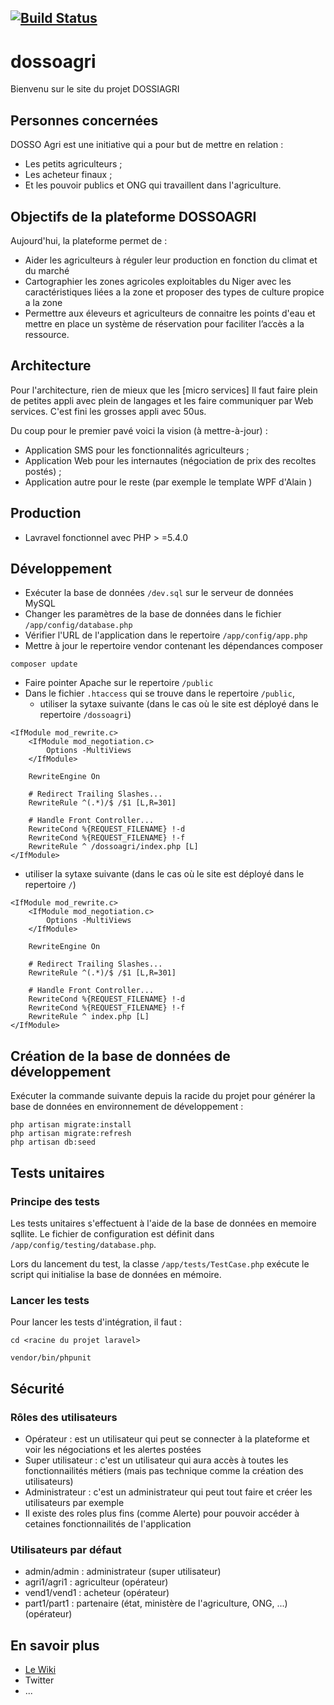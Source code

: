 [![Build Status](https://travis-ci.org/agritech/agritech-web.svg)](https://travis-ci.org/agritech/agritech-web)
-

# dossoagri
Bienvenu sur le site du projet DOSSIAGRI

## Personnes concernées
DOSSO Agri est une initiative qui a pour but de mettre en relation :

* Les petits agriculteurs ;
* Les acheteur finaux ;
* Et les pouvoir publics et ONG qui travaillent dans l'agriculture.

## Objectifs de la plateforme DOSSOAGRI
Aujourd'hui, la plateforme permet de :
* Aider les agriculteurs à réguler leur production en fonction du climat et du marché
* Cartographier les zones agricoles exploitables du Niger avec les caractéristiques liées a la zone et proposer des types de culture propice a la zone
* Permettre aux éleveurs et agriculteurs de connaitre les points d'eau et mettre en place un système de réservation pour faciliter l’accès a la ressource.

## Architecture
Pour l'architecture, rien de mieux que les [micro services] Il faut faire plein de petites appli avec plein de langages et les faire communiquer par Web services. C'est fini les grosses appli avec 50us.

Du coup pour le premier pavé voici la vision (à mettre-à-jour) :
* Application SMS pour les fonctionnalités agriculteurs ;
* Application Web pour les internautes (négociation de prix des recoltes postés) ;
* Application autre pour le reste (par exemple le template WPF d'Alain )

## Production

* Lavravel fonctionnel avec PHP > =5.4.0

## Développement
* Exécuter la base de données `/dev.sql` sur le serveur de données MySQL
* Changer les paramètres de la base de données dans le fichier `/app/config/database.php`
* Vérifier l'URL de l'application dans le repertoire `/app/config/app.php`
* Mettre à jour le repertoire vendor contenant les dépendances composer
```
composer update
```
* Faire pointer Apache sur le repertoire `/public`
* Dans le fichier `.htaccess` qui se trouve dans le repertoire `/public`, 
   * utiliser la sytaxe suivante (dans le cas où le site est déployé dans le repertoire `/dossoagri`)
```
<IfModule mod_rewrite.c>
    <IfModule mod_negotiation.c>
        Options -MultiViews
    </IfModule>

    RewriteEngine On

    # Redirect Trailing Slashes...
    RewriteRule ^(.*)/$ /$1 [L,R=301]

    # Handle Front Controller...
    RewriteCond %{REQUEST_FILENAME} !-d
    RewriteCond %{REQUEST_FILENAME} !-f
    RewriteRule ^ /dossoagri/index.php [L]
</IfModule>
```
   * utiliser la sytaxe suivante (dans le cas où le site est déployé dans le repertoire `/`)
```
<IfModule mod_rewrite.c>
    <IfModule mod_negotiation.c>
        Options -MultiViews
    </IfModule>

    RewriteEngine On

    # Redirect Trailing Slashes...
    RewriteRule ^(.*)/$ /$1 [L,R=301]

    # Handle Front Controller...
    RewriteCond %{REQUEST_FILENAME} !-d
    RewriteCond %{REQUEST_FILENAME} !-f
    RewriteRule ^ index.php [L]
</IfModule>
```


## Création de la base de données de développement
Exécuter la commande suivante depuis la racide du projet pour générer la base de données en environnement de développement :
```
php artisan migrate:install
php artisan migrate:refresh
php artisan db:seed
```

## Tests unitaires

### Principe des tests
Les tests unitaires s'effectuent à l'aide de la base de données en memoire sqllite. 
Le fichier de configuration est définit dans `/app/config/testing/database.php`.

Lors du lancement du test, la classe `/app/tests/TestCase.php` exécute le script qui initialise la base de données en mémoire.
 
### Lancer les tests
Pour lancer les tests d'intégration, il faut : 

`cd <racine du projet laravel>`

`vendor/bin/phpunit`

## Sécurité

### Rôles des utilisateurs

* Opérateur : est un utilisateur qui peut se connecter à la plateforme et voir les négociations et les alertes postées
* Super utilisateur : c'est un utilisateur qui aura accès à toutes les fonctionnailités métiers (mais pas technique comme la création des utilisateurs)
* Administrateur : c'est un administrateur qui peut tout faire et créer les utilisateurs par exemple
* Il existe des roles plus fins (comme Alerte) pour pouvoir accéder à cetaines fonctionnailités de l'application

### Utilisateurs par défaut

* admin/admin : administrateur (super utilisateur)
* agri1/agri1 : agriculteur (opérateur)
* vend1/vend1 : acheteur (opérateur)
* part1/part1 : partenaire (état, ministère de l'agriculture, ONG, ...)  (opérateur)

## En savoir plus
* [Le Wiki](https://github.com/agritech/agritech-web/wiki)
* Twitter
* ...

